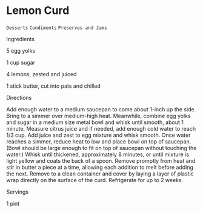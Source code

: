 # Lemon Curd

`Desserts` `Condiments` `Preserves and Jams`

 

  Ingredients  

  5 egg yolks

1 cup sugar

4 lemons, zested and juiced

1 stick butter, cut into pats and chilled

  

   Directions  

  Add enough water to a medium saucepan to come about 1-inch up the side. Bring to a simmer over medium-high heat. Meanwhile, combine egg yolks and sugar in a medium size metal bowl and whisk until smooth, about 1 minute. Measure citrus juice and if needed, add enough cold water to reach 1/3 cup. Add juice and zest to egg mixture and whisk smooth. Once water reaches a simmer, reduce heat to low and place bowl on top of saucepan. (Bowl should be large enough to fit on top of saucepan without touching the water.) Whisk until thickened, approximately 8 minutes, or until mixture is light yellow and coats the back of a spoon. Remove promptly from heat and stir in butter a piece at a time, allowing each addition to melt before adding the next. Remove to a clean container and cover by laying a layer of plastic wrap directly on the surface of the curd. Refrigerate for up to 2 weeks.  

   Servings  

  1 pint  

 

